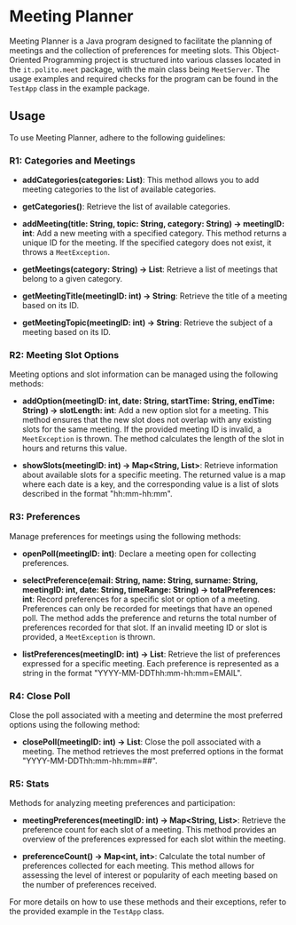 # Meeting Planner

Meeting Planner is a Java program designed to facilitate the planning of meetings and the collection of preferences for meeting slots. This Object-Oriented Programming project is structured into various classes located in the `it.polito.meet` package, with the main class being `MeetServer`. The usage examples and required checks for the program can be found in the `TestApp` class in the example package.

## Usage

To use Meeting Planner, adhere to the following guidelines:

### R1: Categories and Meetings

- **addCategories(categories: List<String>)**: This method allows you to add meeting categories to the list of available categories.

- **getCategories()**: Retrieve the list of available categories.

- **addMeeting(title: String, topic: String, category: String) -> meetingID: int**: Add a new meeting with a specified category. This method returns a unique ID for the meeting. If the specified category does not exist, it throws a `MeetException`.

- **getMeetings(category: String) -> List<int>**: Retrieve a list of meetings that belong to a given category.

- **getMeetingTitle(meetingID: int) -> String**: Retrieve the title of a meeting based on its ID.

- **getMeetingTopic(meetingID: int) -> String**: Retrieve the subject of a meeting based on its ID.

### R2: Meeting Slot Options

Meeting options and slot information can be managed using the following methods:

- **addOption(meetingID: int, date: String, startTime: String, endTime: String) -> slotLength: int**: Add a new option slot for a meeting. This method ensures that the new slot does not overlap with any existing slots for the same meeting. If the provided meeting ID is invalid, a `MeetException` is thrown. The method calculates the length of the slot in hours and returns this value.

- **showSlots(meetingID: int) -> Map<String, List<String>>**: Retrieve information about available slots for a specific meeting. The returned value is a map where each date is a key, and the corresponding value is a list of slots described in the format "hh:mm-hh:mm".

### R3: Preferences

Manage preferences for meetings using the following methods:

- **openPoll(meetingID: int)**: Declare a meeting open for collecting preferences.

- **selectPreference(email: String, name: String, surname: String, meetingID: int, date: String, timeRange: String) -> totalPreferences: int**: Record preferences for a specific slot or option of a meeting. Preferences can only be recorded for meetings that have an opened poll. The method adds the preference and returns the total number of preferences recorded for that slot. If an invalid meeting ID or slot is provided, a `MeetException` is thrown.

- **listPreferences(meetingID: int) -> List<String>**: Retrieve the list of preferences expressed for a specific meeting. Each preference is represented as a string in the format "YYYY-MM-DDThh:mm-hh:mm=EMAIL".

### R4: Close Poll

Close the poll associated with a meeting and determine the most preferred options using the following method:

- **closePoll(meetingID: int) -> List<String>**: Close the poll associated with a meeting. The method retrieves the most preferred options in the format "YYYY-MM-DDThh:mm-hh:mm=##".

### R5: Stats

Methods for analyzing meeting preferences and participation:

- **meetingPreferences(meetingID: int) -> Map<String, List<String>>**: Retrieve the preference count for each slot of a meeting. This method provides an overview of the preferences expressed for each slot within the meeting.

- **preferenceCount() -> Map<int, int>**: Calculate the total number of preferences collected for each meeting. This method allows for assessing the level of interest or popularity of each meeting based on the number of preferences received.

For more details on how to use these methods and their exceptions, refer to the provided example in the `TestApp` class.
